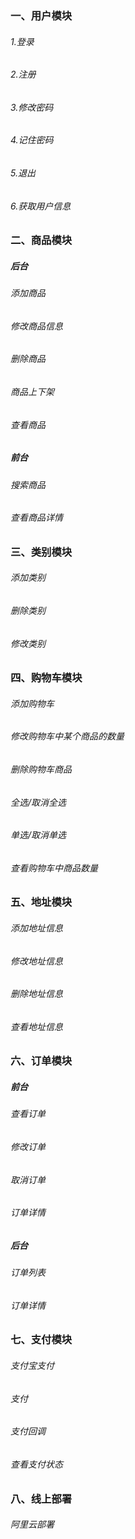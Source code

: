 ### 一、用户模块
###### 1.登录
###### 2.注册
###### 3.修改密码
###### 4.记住密码
###### 5.退出
###### 6.获取用户信息
### 二、商品模块
##### 后台
###### 添加商品
###### 修改商品信息
###### 删除商品
###### 商品上下架
###### 查看商品
##### 前台
###### 搜索商品
###### 查看商品详情
### 三、类别模块
###### 添加类别
###### 删除类别
###### 修改类别
### 四、购物车模块
###### 添加购物车
###### 修改购物车中某个商品的数量
###### 删除购物车商品
###### 全选/取消全选
###### 单选/取消单选
###### 查看购物车中商品数量
### 五、地址模块
###### 添加地址信息
###### 修改地址信息
###### 删除地址信息
###### 查看地址信息
### 六、订单模块
##### 前台
###### 查看订单
###### 修改订单
###### 取消订单
###### 订单详情
##### 后台
###### 订单列表
###### 订单详情
### 七、支付模块
###### 支付宝支付
###### 支付  
###### 支付回调
###### 查看支付状态
### 八、线上部署
###### 阿里云部署